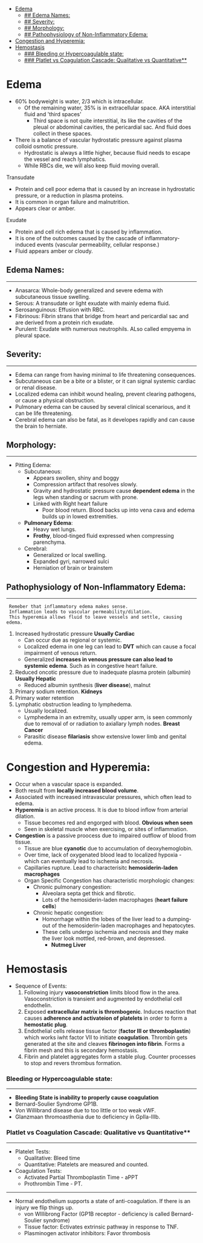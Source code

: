- [Edema](#edema)
  - [## Edema Names:](#-edema-names)
  - [## Severity:](#-severity)
  - [## Morphology:](#-morphology)
  - [## Pathophysiology of Non-Inflammatory Edema:](#-pathophysiology-of-non-inflammatory-edema)
- [Congestion and Hyperemia:](#congestion-and-hyperemia)
- [Hemostasis](#hemostasis)
  - [### Bleeding or Hypercoagulable state:](#-bleeding-or-hypercoagulable-state)
  - [### Platlet vs Coagulation Cascade: Qualitative vs Quantitative**](#-platlet-vs-coagulation-cascade-qualitative-vs-quantitative)

# Edema
-  60% bodyweight is water, 2/3 which is intracellular.
   - Of the remaining water, 35% is in extracellular space. AKA interstitial fluid and 'third spaces'
        - Third space is not quite interstitial, its like the cavities of the pleual or abdominal cavities, the pericardial sac. And fluid does collect in these spaces.
 - There is a balance of vascular hydrostatic pressure against plasma colloid osmotic pressure.
    - Hydrostatic is always a little higher, because fluid needs to escape the vessel and reach lymphatics.
    - While RBCs die, we will also keep fluid moving overall.  

 Transudate
  - Protein and cell poor edema that is caused by an increase in hydrostatic pressure, or a reduction in plasma proteins.  
  - It is common in organ failure and malnutrition.  
  - Appears clear or amber.  



 Exudate
  - Protein and cell rich edema that is caused by inflammation.  
  - It is one of the outcomes caused by the cascade of inflammatory-induced events (vascular permeability, cellular response.)  
  - Fluid appears amber or cloudy.


## Edema Names:
------------------------
 - Anasarca: Whole-body generalized and severe edema with subcutaneous tissue swelling.  
 - Serous: A transudate or light exudate with mainly edema fluid.  
 - Serosanguinous: Effusion with RBC.  
 - Fibrinous: Fibrin strans that bridge from heart and pericardial sac and are derived from a protein rich exudate.  
 - Purulent: Exudate with numerous neutrophils. ALso called empyema in pleural space.  

## Severity:
---------------------
- Edema can range from having minimal to life threatening consequences.
- Subcutaneous can be a bite or a blister, or it can signal systemic cardiac or renal disease.
- Localized edema can inhibit wound healing, prevent clearing pathogens, or cause a physical obstruction.
- Pulmonary edema can be caused by several clinical scenarious, and it can be life threatening.
- Cerebral edema can also be fatal, as it developes rapidly and can cause the brain to herniate.

## Morphology:
-----------------------
- Pitting Edema:
  - Subcutaneous:
    - Appears swollen, shiny and boggy
    - Compression artifact that resolves slowly.
    - Gravity and hydrostatic pressure cause **dependent edema** in the legs when standing or sacrum with prone.
    - Linked with Right heart failure
      - Poor blood return. Blood backs up into vena cava and edema builds up in lowed extremities.
  - **Pulmonary Edema**:
    - Heavy wet lungs.
    - **Frothy**, blood-tinged fluid expressed when compressing parenchyma.
  - Cerebral:
    - Generalized or local swelling.
    - Expanded gyri, narrowed sulci
    - Herniation of brain or brainstem
  
## Pathophysiology of Non-Inflammatory Edema:
-----------------------------
```
 Remeber that inflammatory edema makes sense. 
 Inflammation leads to vascular permeability/dilation.
 This hyperemia allows fluid to leave vessels and settle, causing edema.
```
1. Increased hydrostatic pressure **Usually Cardiac**
    - Can occur due as regional or systemic.
    - Localized edema in one leg can lead to **DVT** which can cause a focal impairment of venous return.
    - Generalized **increases in venous pressure can also lead to systemic edema**. Such as in congestive heart failure.
2. Reduced oncotic pressure due to inadequate plasma protein (albumin) **Usually Hepatic**
    - Reduced albumin synthesis (**liver disease**), malnut
3. Primary sodium retention. **Kidneys**
4. Primary water retention
5. Lymphatic obstruction leading to lymphedema.
    - Usually localized.
    - Lymphedema in an extremity, usually upper arm, is seen commonly due to removal of or radiation to axiallary lymph nodes. **Breast Cancer**
    - Parasitic disease **filariasis** show extensive lower limb and genital edema.

# Congestion and Hyperemia:

- Occur when a vascular space is expanded.
- Both result from **locally increased blood volume**.
- Associated with increased intravascular pressures, which often lead to edema.
- **Hyperemia** is an active process. It is due to blood inflow from arterial dilation.
  - Tissue becomes red and engorged with blood. **Obvious when seen**
  - Seen in skeletal muscle when exercising, or sites of inflammation.
- **Congestion** is a passive proocess due to impaired outflow of blood from tissue.
  - Tissue are blue **cyanotic**  due to accumulation of deoxyhemoglobin.
  - Over time, lack of oxygenated blood lead to localized hypoxia - which can eventually lead to ischemia and necrosis.
  - Capillaries rupture. Lead to characterisitc **hemosiderin-laden macrophages**
  - Organ Specific Congestion has characteristic morphologic changes:
    - Chronic pulmonary congestion:
      - Alveolara septa get thick and fibrotic.
      - Lots of the hemosiderin-laden macrophages (**heart failure cells**)
    - Chronic hepatic congestion:
      - Homorrhage within the lobes of the liver lead to a dumping-out of the hemosiderin-laden macrophages and hepatocytes.
      - These cells undergo ischemia and necrosis and they make the liver look mottled, red-brown, and depressed.
        - **Nutmeg Liver**
# Hemostasis

- Sequence of Events:
  1. Following injury **vasoconstriction** limits blood flow in the area. Vasoconstriction is transient and augmented by endothelial cell endothelin.
  2. Exposed **extracellular matrix is thrombogenic**. Induces reaction that causes **adherence and activateion of platelets** in order to form a **hemostatic plug**.
  3. Endothelial cells release tissue factor (**factor III or thromboplastin**) which works iwht factor VII to initiate **coagulation**. Thrombin gets generated at the site and cleaves **fibrinogen into fibrin**. Forms a fibrin mesh and this is secondary hemostasis.
  4. Fibrin and platelet aggregates form a stable plug. Counter processes to stop and revers thrombus formation.  
   
### Bleeding or Hypercoagulable state:
--------------------
 - **Bleeding State is inability to properly cause coagulation**
 - Bernard-Soulier Syndrome GP1B.
 - Von Willibrand disease due to too little or too weak vWF.
 - Glanzmaan thromoasthenia due to deficiency in GpIIa-IIIb.  
  
### Platlet vs Coagulation Cascade: Qualitative vs Quantitative**
------------------------
  - Platelet Tests:
    - Qualitative: Bleed time
    - Quantitative: Platelets are measured and counted.
  - Coagulation Tests:
    - Activated Partial Thromboplastin Time - aPPT
    - Prothrombin Time - PT.  
  -------
  
- Normal endothelium supports a state of anti-coagulation. If there is an injury we flip things up.
  - von WIllibrong Factor (GP1B receptor - deficiency is called Bernard-Soulier syndrome)
  - Tissue factor: Ectivates extrinsic pathway in response to TNF.
  - Plasminogen activator inhibitors: Favor thrombosis


   
